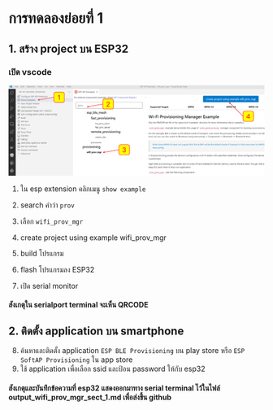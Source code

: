 # การทดลองย่อยที่ 1
## 1. สร้าง project บน ESP32

### เปิด vscode

![alt text](image.png)

1. ใน esp extension คลิกเมนู `show example`
2. search คำว่า `prov`
3. เลือก `wifi_prov_mgr`
4. create project using example  wifi_prov_mgr

5. build โปรแกรม
6. flash โปรแกรมลง ESP32
7. เปิด serial monitor

#### สังเกตุใน serialport terminal จะเห็น QRCODE

## 2. ติดตั้ง application บน smartphone

8. ค้นหาและติดตั้ง application `ESP BLE Provisioning` บน play store หรือ  `ESP SoftAP Provisioning` ใน app store
9. ใช้ application เพื่อเลือก ssid และป้อน password ให้กับ esp32

#### สังเกตุและบันทึกข้อความที่ esp32 แสดงออกมาทาง serial terminal ไว้ในไฟล์ output_wifi_prov_mgr_sect_1.md เพื่อส่งขึ้น github

